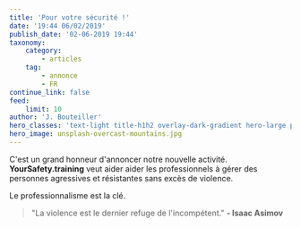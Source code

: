 ```yaml
---
title: 'Pour votre sécurité !'
date: '19:44 06/02/2019'
publish_date: '02-06-2019 19:44'
taxonomy:
    category:
        - articles
    tag:
        - annonce
        - FR
continue_link: false
feed:
    limit: 10
author: 'J. Bouteiller'
hero_classes: 'text-light title-h1h2 overlay-dark-gradient hero-large parallax'
hero_image: unsplash-overcast-mountains.jpg
---
```


C'est un grand honneur d'annoncer notre nouvelle activité.
**YourSafety.training** veut aider aider les professionnels à gérer des personnes agressives et résistantes sans excès de violence.

Le professionnalisme est la clé.

> "La violence est le dernier refuge de l'incompétent." **- Isaac Asimov**
